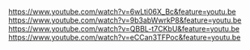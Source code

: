 https://www.youtube.com/watch?v=6wLti06X_Bc&feature=youtu.be
https://www.youtube.com/watch?v=9b3abWwrkP8&feature=youtu.be
https://www.youtube.com/watch?v=QBBL-t7CKbU&feature=youtu.be
https://www.youtube.com/watch?v=eCCan3TFPoc&feature=youtu.be
